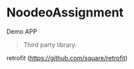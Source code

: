 # NoodeoAssignment
Demo APP

> Third party library:  

retrofit (https://github.com/square/retrofit)  
